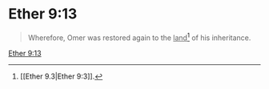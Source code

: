 # Ether 9:13

> Wherefore, Omer was restored again to the <u>land</u>[^a] of his inheritance.

[Ether 9:13](https://www.churchofjesuschrist.org/study/scriptures/bofm/ether/9?lang=eng&id=p13#p13)


[^a]: [[Ether 9.3|Ether 9:3]].  
